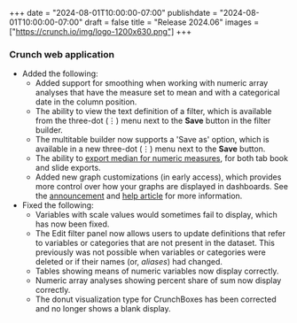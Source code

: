 +++
date = "2024-08-01T10:00:00-07:00"
publishdate = "2024-08-01T10:00:00-07:00"
draft = false
title = "Release 2024.06"
images = ["https://crunch.io/img/logo-1200x630.png"]
+++

### Crunch web application

- Added the following:
    - Added support for smoothing when working with numeric array analyses that have the measure set to mean and with a categorical date in the column position.
    - The ability to view the text definition of a filter, which is available from the three-dot (⋮) menu next to the **Save** button in the filter builder.
    - The multitable builder now supports a 'Save as' option, which is available in a new three-dot (⋮) menu next to the **Save** button.
    - The ability to [export median for numeric measures](https://help.crunch.io/hc/en-us/articles/360040498732-Exporting-a-tab-book#h_01J3KP5GEZ06Z259XRF02C3X7X), for both tab book and slide exports.
    - Added new graph customizations (in early access), which provides more control over how your graphs are displayed in dashboards. See the [announcement](https://crunch.io/dev/features/new-graph-customizations/) and [help article](https://help.crunch.io/hc/en-us/articles/9414277417741-Customizing-dashboards-and-dashboard-tiles#h_01J3XVABPZWWMTWAJS4RZY23F8) for more information.
- Fixed the following:
    - Variables with scale values would sometimes fail to display, which has now been fixed.
    - The Edit filter panel now allows users to update definitions that refer to variables or categories that are not present in the dataset. This previously was not possible when variables or categories were deleted or if their names (or, *aliases*) had changed.
    - Tables showing means of numeric variables now display correctly.
    - Numeric array analyses showing percent share of sum now display correctly.
    - The donut visualization type for CrunchBoxes has been corrected and no longer shows a blank display.